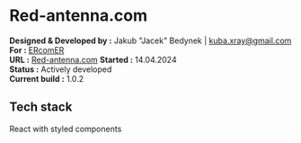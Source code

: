 # Red-antenna.com

**Designed & Developed by :** Jakub "Jacek" Bedynek | kuba.xray@gmail.com\
**For :** [ERcomER](https://www.ercomer.pl/)\
**URL :** [Red-antenna.com](http://red-antenna.com/)
**Started :** 14.04.2024\
**Status :** Actively developed\
**Current build :** 1.0.2

## Tech stack
React with styled components
